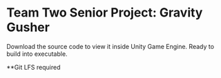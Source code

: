# Team Two Senior Project: Gravity Gusher

Download the source code to view it inside Unity Game Engine.
Ready to build into executable.

**Git LFS required
